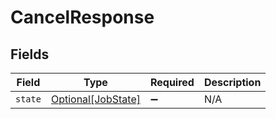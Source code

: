 # CancelResponse


## Fields

| Field                                                 | Type                                                  | Required                                              | Description                                           |
| ----------------------------------------------------- | ----------------------------------------------------- | ----------------------------------------------------- | ----------------------------------------------------- |
| `state`                                               | [Optional[JobState]](../../models/shared/jobstate.md) | :heavy_minus_sign:                                    | N/A                                                   |